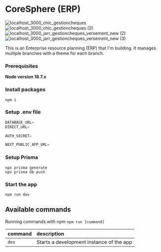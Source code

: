 # CoreSphere (ERP)

![localhost_3000_chic_gestioncheques](https://github.com/user-attachments/assets/b31e5b3d-06c2-4726-8d59-8d6801666612)
![localhost_3000_chic_gestioncheques (2)](https://github.com/user-attachments/assets/a45b0d4b-4b4d-488b-bc85-471d6251bceb)
![localhost_3000_jarr_gestioncheques_versement_new (2)](https://github.com/user-attachments/assets/802a3d25-4efc-4411-92ea-6b776ca08acb)
![localhost_3000_jarr_gestioncheques_versement_new (3)](https://github.com/user-attachments/assets/367079b4-0142-4ace-9fef-d49ee2ae412f)

This is an Enterprise resource planning (ERP) that I'm building. It manages multiple branches with a theme for each branch.

### Prerequisites

**Node version 18.7.x**


### Install packages

```shell
npm i
```

### Setup .env file


```js
DATABASE_URL=
DIRECT_URL=

AUTH_SECRET=

NEXT_PUBLIC_APP_URL=
```

### Setup Prisma
```shell
npx prisma generate
npx prisma db push
```

### Start the app

```shell
npm run dev
```

## Available commands

Running commands with npm `npm run [command]`

| command         | description                              |
| :-------------- | :--------------------------------------- |
| `dev`           | Starts a development instance of the app |

